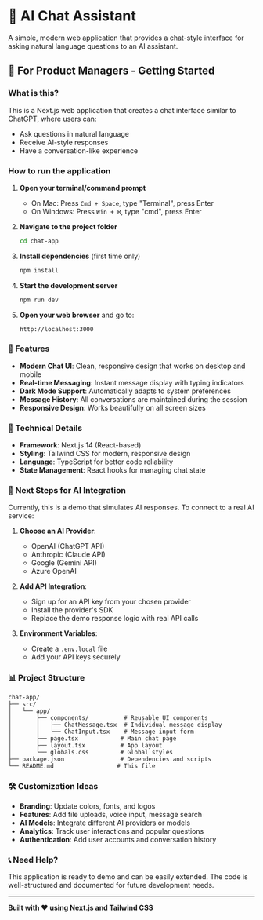 # 🤖 AI Chat Assistant

A simple, modern web application that provides a chat-style interface for asking natural language questions to an AI assistant.

## 🚀 For Product Managers - Getting Started

### What is this?
This is a Next.js web application that creates a chat interface similar to ChatGPT, where users can:
- Ask questions in natural language
- Receive AI-style responses
- Have a conversation-like experience

### How to run the application

1. **Open your terminal/command prompt**
   - On Mac: Press `Cmd + Space`, type "Terminal", press Enter
   - On Windows: Press `Win + R`, type "cmd", press Enter

2. **Navigate to the project folder**
   ```bash
   cd chat-app
   ```

3. **Install dependencies** (first time only)
   ```bash
   npm install
   ```

4. **Start the development server**
   ```bash
   npm run dev
   ```

5. **Open your web browser** and go to:
   ```
   http://localhost:3000
   ```

### 🎯 Features

- **Modern Chat UI**: Clean, responsive design that works on desktop and mobile
- **Real-time Messaging**: Instant message display with typing indicators
- **Dark Mode Support**: Automatically adapts to system preferences
- **Message History**: All conversations are maintained during the session
- **Responsive Design**: Works beautifully on all screen sizes

### 🔧 Technical Details

- **Framework**: Next.js 14 (React-based)
- **Styling**: Tailwind CSS for modern, responsive design
- **Language**: TypeScript for better code reliability
- **State Management**: React hooks for managing chat state

### 🚀 Next Steps for AI Integration

Currently, this is a demo that simulates AI responses. To connect to a real AI service:

1. **Choose an AI Provider**:
   - OpenAI (ChatGPT API)
   - Anthropic (Claude API)
   - Google (Gemini API)
   - Azure OpenAI

2. **Add API Integration**:
   - Sign up for an API key from your chosen provider
   - Install the provider's SDK
   - Replace the demo response logic with real API calls

3. **Environment Variables**:
   - Create a `.env.local` file
   - Add your API keys securely

### 📊 Project Structure

```
chat-app/
├── src/
│   └── app/
│       ├── components/          # Reusable UI components
│       │   ├── ChatMessage.tsx  # Individual message display
│       │   └── ChatInput.tsx    # Message input form
│       ├── page.tsx            # Main chat page
│       ├── layout.tsx          # App layout
│       └── globals.css         # Global styles
├── package.json                # Dependencies and scripts
└── README.md                  # This file
```

### 🛠 Customization Ideas

- **Branding**: Update colors, fonts, and logos
- **Features**: Add file uploads, voice input, message search
- **AI Models**: Integrate different AI providers or models
- **Analytics**: Track user interactions and popular questions
- **Authentication**: Add user accounts and conversation history

### 📞 Need Help?

This application is ready to demo and can be easily extended. The code is well-structured and documented for future development needs.

---

**Built with ❤️ using Next.js and Tailwind CSS**
